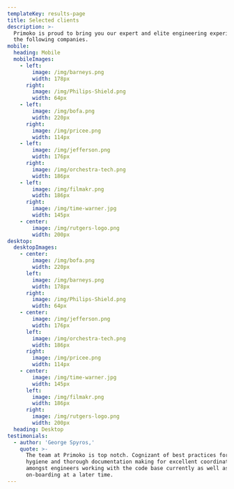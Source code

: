 ```yaml
---
templateKey: results-page
title: Selected clients
description: >-
  Primoko is proud to bring you our expert and elite engineering experience with
  the following companies.
mobile:
  heading: Mobile
  mobileImages:
    - left:
        image: /img/barneys.png
        width: 178px
      right:
        image: /img/Philips-Shield.png
        width: 64px
    - left:
        image: /img/bofa.png
        width: 220px
      right:
        image: /img/pricee.png
        width: 114px
    - left:
        image: /img/jefferson.png
        width: 176px
      right:
        image: /img/orchestra-tech.png
        width: 186px
    - left:
        image: /img/filmakr.png
        width: 186px
      right:
        image: /img/time-warner.jpg
        width: 145px
    - center:
        image: /img/rutgers-logo.png
        width: 200px
desktop:
  desktopImages:
    - center:
        image: /img/bofa.png
        width: 220px
      left:
        image: /img/barneys.png
        width: 178px
      right:
        image: /img/Philips-Shield.png
        width: 64px
    - center:
        image: /img/jefferson.png
        width: 176px
      left:
        image: /img/orchestra-tech.png
        width: 186px
      right:
        image: /img/pricee.png
        width: 114px
    - center:
        image: /img/time-warner.jpg
        width: 145px
      left:
        image: /img/filmakr.png
        width: 186px
      right:
        image: /img/rutgers-logo.png
        width: 200px
  heading: Desktop
testimonials:
  - author: 'George Spyros,'
    quote: >-
      The team at Primoko is top notch. Cognizant of best practices for code
      hygiene and thorough documentation making for excellent coordination
      amongst engineers working with the code base currently as well as those
      on-boarding at a later time.
---
```


